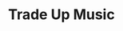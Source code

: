 ---
title: "Trade Up Music"
url: /portland/trade-up-music-southeast-division-street/
shop: musical instrument
---